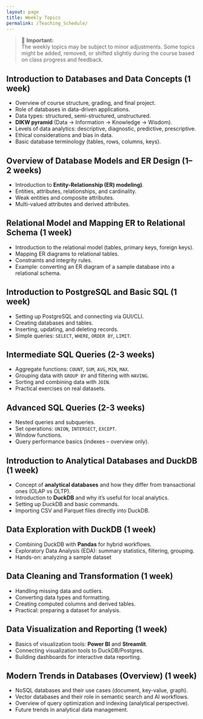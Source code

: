 ```yaml
---
layout: page
title: Weekly Topics
permalink: /Teaching_Schedule/
---
```

> 📌
> **Important:**  
> The weekly topics may be subject to minor adjustments. Some topics might be added, removed, or shifted slightly during the course based on class progress and feedback.



## **Introduction to Databases and Data Concepts (1 week)** 
- Overview of course structure, grading, and final project.
- Role of databases in data-driven applications.
- Data types: structured, semi-structured, unstructured.
- **DIKW pyramid** (Data → Information → Knowledge → Wisdom).
- Levels of data analytics: descriptive, diagnostic, predictive, prescriptive.
- Ethical considerations and bias in data.
- Basic database terminology (tables, rows, columns, keys). 


## **Overview of Database Models and ER Design (1–2 weeks)**
- Introduction to **Entity-Relationship (ER) modeling)**.  
- Entities, attributes, relationships, and cardinality.  
- Weak entities and composite attributes. 
- Multi-valued attributes and derived attributes.  


## **Relational Model and Mapping ER to Relational Schema (1 week)**
- Introduction to the relational model (tables, primary keys, foreign keys).  
- Mapping ER diagrams to relational tables.  
- Constraints and integrity rules.  
- Example: converting an ER diagram of a sample database into a relational schema.  



## **Introduction to PostgreSQL and Basic SQL (1 week)**
- Setting up PostgreSQL and connecting via GUI/CLI.  
- Creating databases and tables.  
- Inserting, updating, and deleting records.  
- Simple queries: `SELECT`, `WHERE`, `ORDER BY`, `LIMIT`.  


## **Intermediate SQL Queries (2-3 weeks)**
- Aggregate functions: `COUNT`, `SUM`, `AVG`, `MIN`, `MAX`.  
- Grouping data with `GROUP BY` and filtering with `HAVING`.  
- Sorting and combining data with `JOIN`.
- Practical exercises on real datasets.  



## **Advanced SQL Queries (2-3 weeks)**
- Nested queries and subqueries.  
- Set operations: `UNION`, `INTERSECT`, `EXCEPT`.  
- Window functions. 
- Query performance basics (indexes – overview only).  


## **Introduction to Analytical Databases and DuckDB (1 week)**
- Concept of **analytical databases** and how they differ from transactional ones (OLAP vs OLTP).  
- Introduction to **DuckDB** and why it’s useful for local analytics.  
- Setting up DuckDB and basic commands.  
- Importing CSV and Parquet files directly into DuckDB.  


## **Data Exploration with DuckDB (1 week)**
- Combining DuckDB with **Pandas** for hybrid workflows.  
- Exploratory Data Analysis (EDA): summary statistics, filtering, grouping.  
- Hands-on: analyzing a sample dataset 


## **Data Cleaning and Transformation (1 week)**
- Handling missing data and outliers.  
- Converting data types and formatting.  
- Creating computed columns and derived tables.  
- Practical: preparing a dataset for analysis.  


## **Data Visualization and Reporting (1 week)**
- Basics of visualization tools: **Power BI** and **Streamlit**.  
- Connecting visualization tools to DuckDB/Postgres.  
- Building dashboards for interactive data reporting.  


## **Modern Trends in Databases (Overview) (1 week)**
- NoSQL databases and their use cases (document, key-value, graph).  
- Vector databases and their role in semantic search and AI workflows.  
- Overview of query optimization and indexing (analytical perspective).  
- Future trends in analytical data management.  

